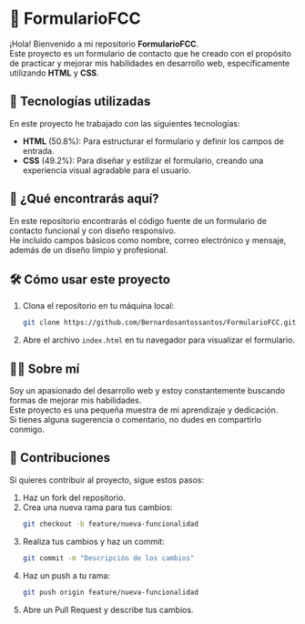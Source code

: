 # 📄 FormularioFCC

¡Hola! Bienvenido a mi repositorio **FormularioFCC**.  
Este proyecto es un formulario de contacto que he creado con el propósito de practicar y mejorar mis habilidades en desarrollo web, específicamente utilizando **HTML** y **CSS**.

## 🚀 Tecnologías utilizadas

En este proyecto he trabajado con las siguientes tecnologías:

- **HTML** (50.8%): Para estructurar el formulario y definir los campos de entrada.
- **CSS** (49.2%): Para diseñar y estilizar el formulario, creando una experiencia visual agradable para el usuario.

## 📂 ¿Qué encontrarás aquí?

En este repositorio encontrarás el código fuente de un formulario de contacto funcional y con diseño responsivo.  
He incluido campos básicos como nombre, correo electrónico y mensaje, además de un diseño limpio y profesional.

## 🛠️ Cómo usar este proyecto

1. Clona el repositorio en tu máquina local:
   ```bash
   git clone https://github.com/Bernardosantossantos/FormularioFCC.git
   ```
2. Abre el archivo `index.html` en tu navegador para visualizar el formulario.

## 👨‍💻 Sobre mí

Soy un apasionado del desarrollo web y estoy constantemente buscando formas de mejorar mis habilidades.  
Este proyecto es una pequeña muestra de mi aprendizaje y dedicación.  
Si tienes alguna sugerencia o comentario, no dudes en compartirlo conmigo.

## 🤝 Contribuciones

Si quieres contribuir al proyecto, sigue estos pasos:

1. Haz un fork del repositorio.
2. Crea una nueva rama para tus cambios:
   ```bash
   git checkout -b feature/nueva-funcionalidad
   ```
3. Realiza tus cambios y haz un commit:
   ```bash
   git commit -m "Descripción de los cambios"
   ```
4. Haz un push a tu rama:
   ```bash
   git push origin feature/nueva-funcionalidad
   ```
5. Abre un Pull Request y describe tus cambios.
